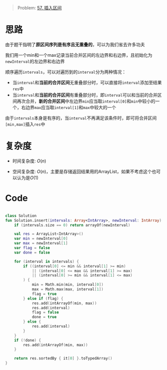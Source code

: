 > Problem: [57. 插入区间](https://leetcode.cn/problems/insert-interval/description/)

# 思路
由于题干指明了**原区间序列是有序且无重叠的**，可以为我们省去许多功夫

我们用一个min和一个max记录当前合并区间的左边界和右边界，且初始化为`newInterval`的左边界和右边界

顺序遍历`intervals`，可以对遍历到的`interval`分为两种情况：
- 当`interval`和**当前的合并区间**无重叠部分时，可以直接将`interval`添加至结果`res`中
- 当`interval`和**当前的合并区间**有重叠部分时，即`interval`可以和当前的合并区间再次合并，**新的合并区间**中左边界`min`应当取`interval[0]`和`min`中较小的一个，右边界`max`应当取`interval[1]`和`max`中较大的一个

由于`intervals`本身是有序的，当`interval`不再满足该条件时，即可将合并区间`[min,max]`插入`res`中

# 复杂度
- 时间复杂度:  $O(n)$

- 空间复杂度:  $O(n)$，主要是存储返回结果用的ArrayList，如果不考虑这个也可以认为是$O(1)$

# Code
```Kotlin []

class Solution 
fun Solution.insert(intervals: Array<IntArray>, newInterval: IntArray): Array<IntArray> {
    if (intervals.size == 0) return arrayOf(newInterval)

    val res = ArrayList<IntArray>()
    var min = newInterval[0]
    var max = newInterval[1]
    var flag = false
    var done = false

    for (interval in intervals) {
        if ((interval[0] <= min && interval[1] >= min)
            || (interval[0] <= max && interval[1] >= max)
            || (interval[0] >= min && interval[1] <= max)
        ) {
            min = Math.min(min, interval[0])
            max = Math.max(max, interval[1])
            flag = true
        } else if (flag) {
            res.add(intArrayOf(min, max))
            res.add(interval)
            flag = false
            done = true
        } else {
            res.add(interval)
        }
    }
    if (!done) {
        res.add(intArrayOf(min, max))
    }

    return res.sortedBy { it[0] }.toTypedArray()
}
```

